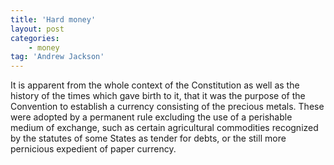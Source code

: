 ```yaml
---
title: 'Hard money'
layout: post
categories:
    - money
tag: 'Andrew Jackson'
---
```


It is apparent from the whole context of the Constitution as well as the history of the times which gave birth to it, that it was the purpose of the Convention to establish a currency consisting of the precious metals. These were adopted by a permanent rule excluding the use of a perishable medium of exchange, such as certain agricultural commodities recognized by the statutes of some States as tender for debts, or the still more pernicious expedient of paper currency.